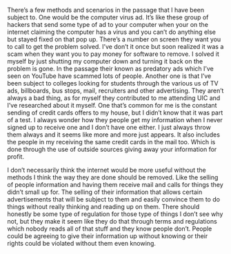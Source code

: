 There’s a few methods and scenarios in the passage that I have been subject to. One would be the computer virus ad. It’s like these group of hackers that send some type of ad to your computer when your on the internet claiming the computer has a virus and you can’t do anything else but stayed fixed on that pop up. There’s a number on screen they want you to call to get the problem solved. I’ve don’t it once but soon realized it was a scam when they want you to pay money for software to remove. I solved it myself by just shutting my computer down and turning it back on the problem is gone. In the passage their known as predatory ads which I’ve seen on YouTube have scammed lots of people. Another one is that I’ve been subject to colleges looking for students through the various us of TV ads, billboards, bus stops, mail, recruiters and other advertising. They aren’t always a bad thing, as for myself they contributed to me attending UIC and I’ve researched about it myself. One that’s common for me is the constant sending of credit cards offers to my house, but I didn’t know that it was part of a test. I always wonder how they people get my information when I never signed up to receive one and I don’t have one either. I just always throw them always and it seems like more and more just appears. It also includes the people in my receiving the same credit cards in the mail too. Which is done through the use of outside sources giving away your information for profit.

I don’t necessarily think the internet would be more useful without the methods I think the way they are done should be removed. Like the selling of people information and having them receive mail and calls for things they didn’t small up for. The selling of their information that allows certain advertisements that will be subject to them and easily convince them to do things without really thinking and reading up on them. There should honestly be some type of regulation for those type of things I don’t see why not, but they make it seem like they do that through terms and regulations which nobody reads all of that stuff and they know people don’t. People could be agreeing to give their information up without knowing or their rights could be violated without them even knowing.
